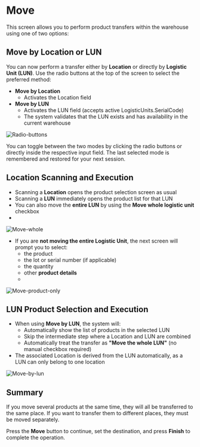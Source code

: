 # Move

This screen allows you to perform product transfers within the warehouse using one of two options:

## Move by Location or LUN

You can now perform a transfer either by **Location** or directly by **Logistic Unit (LUN)**. Use the radio buttons at the top of the screen to select the preferred method:

- **Move by Location**  
  - Activates the Location field  
- **Move by LUN**  
  - Activates the LUN field (accepts active LogisticUnits.SerialCode)  
  - The system validates that the LUN exists and has availability in the current warehouse

![Radio-buttons](pictures/radio-buttons.png)

You can toggle between the two modes by clicking the radio buttons or directly inside the respective input field. The last selected mode is remembered and restored for your next session.

## Location Scanning and Execution

- Scanning a **Location** opens the product selection screen as usual  
- Scanning a **LUN** immediately opens the product list for that LUN  
- You can also move the **entire LUN** by using the **Move whole logistic unit** checkbox
- 
![Move-whole](pictures/move-whole.png)
 
- If you are **not moving the entire Logistic Unit**, the next screen will prompt you to select:  
  - the product  
  - the lot or serial number (if applicable)  
  - the quantity  
  - other **product details**
  - 
![Move-product-only](pictures/move-product-only.png)

## LUN Product Selection and Execution

- When using **Move by LUN**, the system will:  
  - Automatically show the list of products in the selected LUN  
  - Skip the intermediate step where a Location and LUN are combined  
  - Automatically treat the transfer as **"Move the whole LUN"** (no manual checkbox required)  
- The associated Location is derived from the LUN automatically, as a LUN can only belong to one location

![Move-by-lun](pictures/move-by-lun.png)

## Summary

If you move several products at the same time, they will all be transferred to the same place. If you want to transfer them to different places, they must be moved separately.

Press the **Move** button to continue, set the destination, and press **Finish** to complete the operation.
